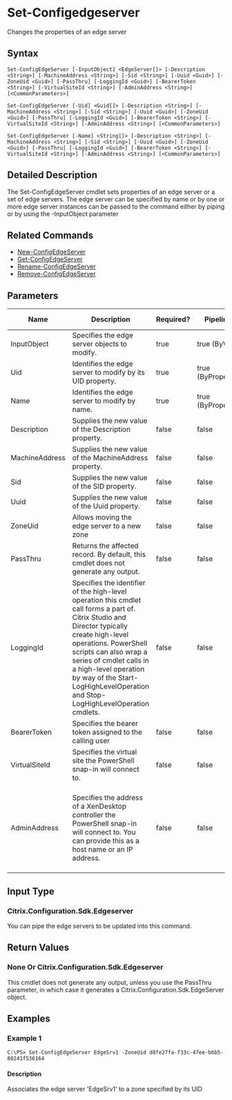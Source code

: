 ﻿
# Set-Configedgeserver
Changes the properties of an edge server
## Syntax
```
Set-ConfigEdgeServer [-InputObject] <EdgeServer[]> [-Description <String>] [-MachineAddress <String>] [-Sid <String>] [-Uuid <Guid>] [-ZoneUid <Guid>] [-PassThru] [-LoggingId <Guid>] [-BearerToken <String>] [-VirtualSiteId <String>] [-AdminAddress <String>] [<CommonParameters>]

Set-ConfigEdgeServer [-Uid] <Guid[]> [-Description <String>] [-MachineAddress <String>] [-Sid <String>] [-Uuid <Guid>] [-ZoneUid <Guid>] [-PassThru] [-LoggingId <Guid>] [-BearerToken <String>] [-VirtualSiteId <String>] [-AdminAddress <String>] [<CommonParameters>]

Set-ConfigEdgeServer [-Name] <String[]> [-Description <String>] [-MachineAddress <String>] [-Sid <String>] [-Uuid <Guid>] [-ZoneUid <Guid>] [-PassThru] [-LoggingId <Guid>] [-BearerToken <String>] [-VirtualSiteId <String>] [-AdminAddress <String>] [<CommonParameters>]
```
## Detailed Description
The Set-ConfigEdgeServer cmdlet sets properties of an edge server or a set of edge servers. The edge server can be specified by name or by one or more edge server instances can be passed to the command either by piping or by using the -InputObject parameter


## Related Commands

* [New-ConfigEdgeServer](../New-ConfigEdgeServer/)
* [Get-ConfigEdgeServer](../Get-ConfigEdgeServer/)
* [Rename-ConfigEdgeServer](../Rename-ConfigEdgeServer/)
* [Remove-ConfigEdgeServer](../Remove-ConfigEdgeServer/)
## Parameters
| Name   | Description | Required? | Pipeline Input | Default Value |
| --- | --- | --- | --- | --- |
| InputObject | Specifies the edge server objects to modify. | true | true (ByValue) |  |
| Uid | Identifies the edge server to modify by its UID property. | true | true (ByPropertyName) |  |
| Name | Identifies the edge server to modify by name. | true | true (ByPropertyName) |  |
| Description | Supplies the new value of the Description property. | false | false |  |
| MachineAddress | Supplies the new value of the MachineAddress property. | false | false |  |
| Sid | Supplies the new value of the SID property. | false | false |  |
| Uuid | Supplies the new value of the Uuid property. | false | false |  |
| ZoneUid | Allows moving the edge server to a new zone | false | false |  |
| PassThru | Returns the affected record. By default, this cmdlet does not generate any output. | false | false | False |
| LoggingId | Specifies the identifier of the high-level operation this cmdlet call forms a part of. Citrix Studio and Director typically create high-level operations. PowerShell scripts can also wrap a series of cmdlet calls in a high-level operation by way of the Start-LogHighLevelOperation and Stop-LogHighLevelOperation cmdlets. | false | false |  |
| BearerToken | Specifies the bearer token assigned to the calling user | false | false |  |
| VirtualSiteId | Specifies the virtual site the PowerShell snap-in will connect to. | false | false |  |
| AdminAddress | Specifies the address of a XenDesktop controller the PowerShell snap-in will connect to. You can provide this as a host name or an IP address. | false | false | Localhost. Once a value is provided by any cmdlet, this value becomes the default. |

## Input Type

### Citrix.Configuration.Sdk.Edgeserver
You can pipe the edge servers to be updated into this command.
## Return Values

### None Or Citrix.Configuration.Sdk.Edgeserver
This cmdlet does not generate any output, unless you use the PassThru parameter, in which case it generates a Citrix.Configuration.Sdk.EdgeServer object.
## Examples

### Example 1
```
C:\PS> Set-ConfigEdgeServer EdgeSrv1 -ZoneUid d8fe27fa-f33c-47ee-b6b5-80241f536164
```
#### Description
Associates the edge server 'EdgeSrv1' to a zone specified by its UID
